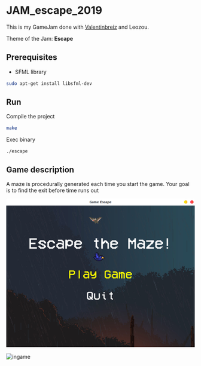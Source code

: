 # JAM_escape_2019

This is my GameJam done with [Valentinbreiz](https://github.com/valentinbreiz) and Leozou.

Theme of the Jam: **Escape**

## Prerequisites

- SFML library

```bash
sudo apt-get install libsfml-dev
```

## Run

Compile the project
```bash
make
```

Exec binary
```
./escape
```

## Game description
A maze is procedurally generated each time you start the game.
Your goal is to find the exit before time runs out

![menu](./img/screenshots/menu.png)

![ingame](./img/screenshots/ingame.png)
